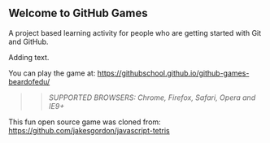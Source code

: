 ## Welcome to GitHub Games

A project based learning activity for people who are getting started with Git and GitHub.

Adding text.

You can play the game at: https://githubschool.github.io/github-games-beardofedu/

>> _*SUPPORTED BROWSERS*: Chrome, Firefox, Safari, Opera and IE9+_

This fun open source game was cloned from: https://github.com/jakesgordon/javascript-tetris
